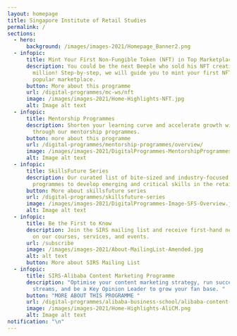```yaml
---
layout: homepage
title: Singapore Institute of Retail Studies
permalink: /
sections:
  - hero:
      background: /images/images-2021/Homepage_Banner2.png
  - infopic:
      title: Mint Your First Non-Fungible Token (NFT) in Top Marketplaces
      description: You could be the next Beeple who sold his NFT creation for $69
        million! Step-by-step, we will guide you to mint your first NFT on a
        popular marketplace.
      button: More about this programme
      url: /digital-programmes/mc-ws/nft
      image: /images/images-2021/Home-Highlights-NFT.jpg
      alt: Image alt text
  - infopic:
      title: Mentorship Programmes
      description: Shorten your learning curve and accelerate growth with a mentor
        through our mentorship programmes.
      button: more about this programme
      url: /digital-programmes/mentorship-programmes/overview/
      image: /images/images-2021/DigitalProgrammes-MentorshipProgrammes.png
      alt: Image alt text
  - infopic:
      title: SkillsFuture Series
      description: Our curated list of bite-sized and industry-focused training
        programmes to develop emerging and critical skills in the retail sector.
      button: More about skillsfuture series
      url: /digital-programmes/skillsfuture-series
      image: /images/images-2021/DigitalProgrammes-Image-SFS-Overview.jpg
      alt: Image alt text
  - infopic:
      title: Be the First to Know
      description: Join the SIRS mailing list and receive first-hand news and updates
        on our courses, services, and events.
      url: /subscribe
      image: /images/images-2021/About-MailingList-Amended.jpg
      alt: alt text
      button: More about SIRS Mailing List
  - infopic:
      title: SIRS-Alibaba Content Marketing Programme
      description: "Optimise your content marketing strategy, run successful live
        streams, and be a Key Opinion Leader to grow your fan base. "
      button: "MORE ABOUT THIS PROGRAMME "
      url: /digital-programmes/alibaba-business-school/alibaba-content-marketing-programme
      image: /images/images-2021/Home-Highlights-AliCM.png
      alt: Image alt text
notification: "\n"
---
```

